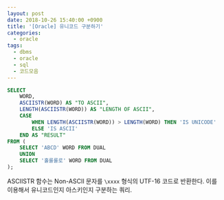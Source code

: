 ```yaml
---
layout: post
date: 2018-10-26 15:40:00 +0900
title: '[Oracle] 유니코드 구분하기'
categories:
  - oracle
tags:
  - dbms
  - oracle
  - sql
  - 코드모음
---
```


```sql
SELECT
    WORD,
    ASCIISTR(WORD) AS "TO ASCII",
    LENGTH(ASCIISTR(WORD)) AS "LENGTH OF ASCII",
    CASE
        WHEN LENGTH(ASCIISTR(WORD)) > LENGTH(WORD) THEN 'IS UNICODE'
        ELSE 'IS ASCII'
    END AS "RESULT"
FROM (
    SELECT 'ABCD' WORD FROM DUAL
    UNION
    SELECT '홀롤롤로' WORD FROM DUAL
);
```

ASCIISTR 함수는 Non-ASCII 문자를 `\xxxx` 형식의 UTF-16 코드로 반환한다. 이를 이용해서 유니코드인지 아스키인지 구분하는 쿼리.
